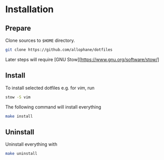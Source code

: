 # Installation

## Prepare

Clone sources to `$HOME` directory.

```sh
git clone https://github.com/allophane/dotfiles
```

Later steps will require [GNU Stow][https://www.gnu.org/software/stow/]

## Install

To install selected dotfiles e.g. for *vim*, run

```sh
stow -S vim
```

The following command will install everything

```sh
make install
```

## Uninstall

Uninstall everything with

```sh
make uninstall
```
